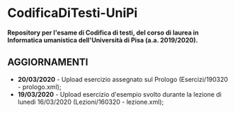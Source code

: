 # CodificaDiTesti-UniPi
__Repository per l'esame di Codifica di testi, del corso di laurea in Informatica umanistica dell'Università di Pisa (a.a. 2019/2020).__

## AGGIORNAMENTI

* __20/03/2020__ - Upload esercizio assegnato sul Prologo (Esercizi/190320 - prologo.xml); 
* __19/03/2020__ - Upload esercizio d'esempio svolto durante la lezione di lunedì 16/03/2020 (Lezioni/160320 - lezione.xml);
